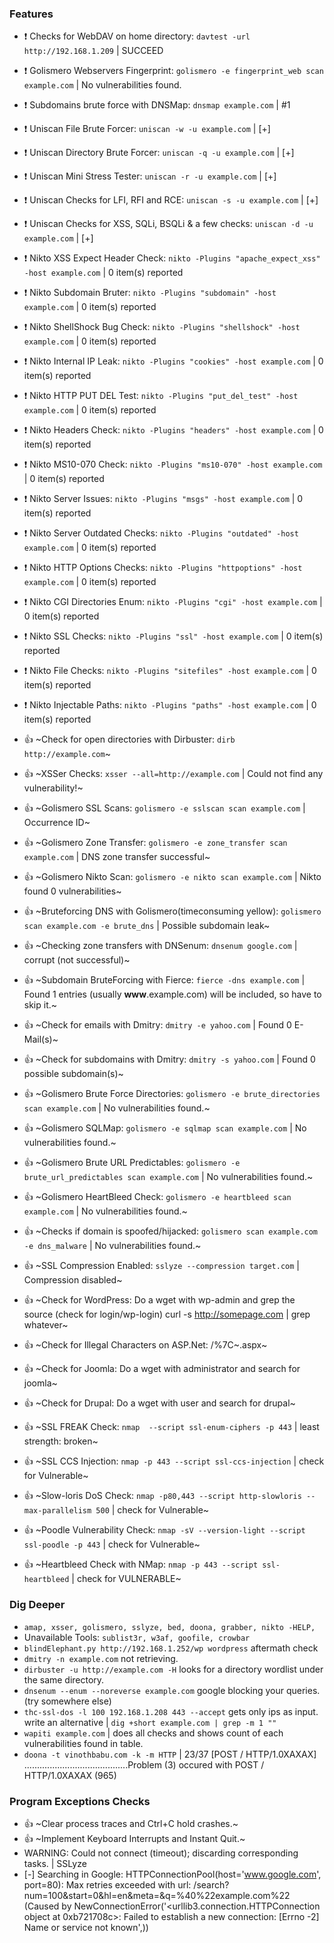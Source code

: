 ### Features

- :heavy_exclamation_mark: Checks for WebDAV on home directory: `davtest -url http://192.168.1.209` | SUCCEED
- :heavy_exclamation_mark: Golismero Webservers Fingerprint: `golismero -e fingerprint_web scan example.com` | No vulnerabilities found.
- :heavy_exclamation_mark: Subdomains brute force with DNSMap: `dnsmap example.com` | #1
- :heavy_exclamation_mark: Uniscan File Brute Forcer: `uniscan -w -u example.com` | [+]
- :heavy_exclamation_mark: Uniscan Directory Brute Forcer: `uniscan -q -u example.com` | [+]
- :heavy_exclamation_mark: Uniscan Mini Stress Tester: `uniscan -r -u example.com` | [+]
- :heavy_exclamation_mark: Uniscan Checks for LFI, RFI and RCE: `uniscan -s -u example.com` | [+]
- :heavy_exclamation_mark: Uniscan Checks for XSS, SQLi, BSQLi & a few checks: `uniscan -d -u example.com` | [+]
- :heavy_exclamation_mark: Nikto XSS Expect Header Check: `nikto -Plugins "apache_expect_xss" -host example.com` | 0 item(s) reported
- :heavy_exclamation_mark: Nikto Subdomain Bruter: `nikto -Plugins "subdomain" -host example.com` | 0 item(s) reported
- :heavy_exclamation_mark: Nikto ShellShock Bug Check: `nikto -Plugins "shellshock" -host example.com` | 0 item(s) reported
- :heavy_exclamation_mark: Nikto Internal IP Leak: `nikto -Plugins "cookies" -host example.com` | 0 item(s) reported
- :heavy_exclamation_mark: Nikto HTTP PUT DEL Test: `nikto -Plugins "put_del_test" -host example.com` | 0 item(s) reported
- :heavy_exclamation_mark: Nikto Headers Check: `nikto -Plugins "headers" -host example.com` | 0 item(s) reported
- :heavy_exclamation_mark: Nikto MS10-070 Check: `nikto -Plugins "ms10-070" -host example.com` | 0 item(s) reported
- :heavy_exclamation_mark: Nikto Server Issues: `nikto -Plugins "msgs" -host example.com` | 0 item(s) reported
- :heavy_exclamation_mark: Nikto Server Outdated Checks: `nikto -Plugins "outdated" -host example.com` | 0 item(s) reported
- :heavy_exclamation_mark: Nikto HTTP Options Checks: `nikto -Plugins "httpoptions" -host example.com` | 0 item(s) reported
- :heavy_exclamation_mark: Nikto CGI Directories Enum: `nikto -Plugins "cgi" -host example.com` | 0 item(s) reported
- :heavy_exclamation_mark: Nikto SSL Checks: `nikto -Plugins "ssl" -host example.com` | 0 item(s) reported
- :heavy_exclamation_mark: Nikto File Checks: `nikto -Plugins "sitefiles" -host example.com` | 0 item(s) reported
- :heavy_exclamation_mark: Nikto Injectable Paths: `nikto -Plugins "paths" -host example.com` | 0 item(s) reported


- :thumbsup: ~Check for open directories with Dirbuster: `dirb http://example.com`~
- :thumbsup: ~XSSer Checks: `xsser --all=http://example.com` | Could not find any vulnerability!~
- :thumbsup: ~Golismero SSL Scans: `golismero -e sslscan scan example.com` | Occurrence ID~
- :thumbsup: ~Golismero Zone Transfer: `golismero -e zone_transfer scan example.com` | DNS zone transfer successful~
- :thumbsup: ~Golismero Nikto Scan: `golismero -e nikto scan example.com` | Nikto found 0 vulnerabilities~
- :thumbsup: ~Bruteforcing DNS with Golismero(timeconsuming yellow): `golismero scan example.com -e brute_dns` | Possible subdomain leak~
- :thumbsup: ~Checking zone transfers with DNSenum: `dnsenum google.com` | corrupt (not successful)~
- :thumbsup: ~Subdomain BruteForcing with Fierce: `fierce -dns example.com` | Found 1 entries (usually **www**.example.com) will be included, so have to skip it.~
- :thumbsup: ~Check for emails with Dmitry: `dmitry -e yahoo.com` | Found 0 E-Mail(s)~
- :thumbsup: ~Check for subdomains with Dmitry: `dmitry -s yahoo.com` | Found 0 possible subdomain(s)~
- :thumbsup: ~Golismero Brute Force Directories: `golismero -e brute_directories scan example.com` | No vulnerabilities found.~
- :thumbsup: ~Golismero SQLMap: `golismero -e sqlmap scan example.com` | No vulnerabilities found.~
- :thumbsup: ~Golismero Brute URL Predictables: `golismero -e brute_url_predictables scan example.com` | No vulnerabilities found.~
- :thumbsup: ~Golismero HeartBleed Check: `golismero -e heartbleed scan example.com` | No vulnerabilities found.~
- :thumbsup: ~Checks if domain is spoofed/hijacked: `golismero scan example.com -e dns_malware` | No vulnerabilities found.~
- :thumbsup: ~SSL Compression Enabled: `sslyze --compression target.com` | Compression disabled~
- :thumbsup: ~Check for WordPress: Do a wget with wp-admin and grep the source (check for login/wp-login) curl -s http://somepage.com | grep whatever~
- :thumbsup: ~Check for Illegal Characters on ASP.Net: /%7C~.aspx~
- :thumbsup: ~Check for Joomla: Do a wget with administrator and search for joomla~
- :thumbsup: ~Check for Drupal: Do a wget with user and search for drupal~
- :thumbsup: ~SSL FREAK Check: `nmap  --script ssl-enum-ciphers -p 443` | least strength: broken~
- :thumbsup: ~SSL CCS Injection: `nmap -p 443 --script ssl-ccs-injection` | check for Vulnerable~
- :thumbsup: ~Slow-loris DoS Check: `nmap -p80,443 --script http-slowloris --max-parallelism 500` | check for Vulnerable~
- :thumbsup: ~Poodle Vulnerability Check: `nmap -sV --version-light --script ssl-poodle -p 443`  | check for Vulnerable~
- :thumbsup: ~Heartbleed Check with NMap: `nmap -p 443 --script ssl-heartbleed` | check for VULNERABLE~

### Dig Deeper
- `amap, xsser, golismero, sslyze, bed, doona, grabber, nikto -HELP,` 
- Unavailable Tools: `sublist3r, w3af, goofile, crowbar`
- `blindElephant.py http://192.168.1.252/wp wordpress` aftermath check
- `dmitry -n example.com` not retrieving.
- `dirbuster -u http://example.com -H` looks for a directory wordlist under the same directory.
- `dnsenum --enum --noreverse example.com` google blocking your queries. (try somewhere else)
- `thc-ssl-dos -l 100 192.168.1.208 443 --accept` gets only ips as input. write an alternative | `dig +short example.com | grep -m 1 ""`
- `wapiti example.com` | does all checks and shows count of each vulnerabilities found in table.
- `doona -t vinothbabu.com -k -m HTTP` | 23/37   [POST / HTTP/1.0XAXAX] .........................................Problem (3) occured with POST / HTTP/1.0XAXAX (965)

### Program Exceptions Checks

- :thumbsup: ~Clear process traces and Ctrl+C hold crashes.~
- :thumbsup: ~Implement Keyboard Interrupts and Instant Quit.~
- WARNING: Could not connect (timeout); discarding corresponding tasks. | SSLyze
- [-] Searching in Google:
HTTPConnectionPool(host='www.google.com', port=80): Max retries exceeded with url: /search?num=100&start=0&hl=en&meta=&q=%40%22example.com%22 (Caused by NewConnectionError('<urllib3.connection.HTTPConnection object at 0xb721708c>: Failed to establish a new connection: [Errno -2] Name or service not known',))
